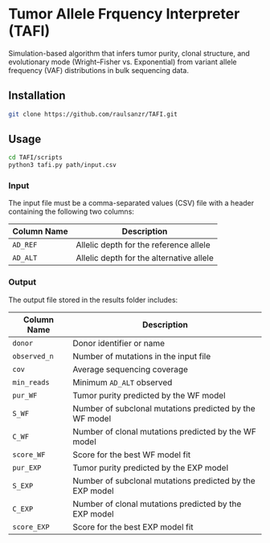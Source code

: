 # Tumor Allele Frquency Interpreter (TAFI)

Simulation-based algorithm that infers tumor purity, clonal structure, and evolutionary mode (Wright–Fisher vs. Exponential) from variant allele frequency (VAF) distributions in bulk sequencing data.

## Installation

```bash
git clone https://github.com/raulsanzr/TAFI.git
```

## Usage

```bash
cd TAFI/scripts
python3 tafi.py path/input.csv
```

### Input

The input file must be a comma-separated values (CSV) file with a header containing the following two columns:

| Column Name | Description |
|-------------|-------------|
| `AD_REF`    | Allelic depth for the reference allele |
| `AD_ALT`    | Allelic depth for the alternative allele |

### Output

The output file stored in the results folder includes:

| Column Name   | Description |
|---------------|-------------|
| `donor`       | Donor identifier or name |
| `observed_n`  | Number of mutations in the input file |
| `cov`         | Average sequencing coverage |
| `min_reads`   | Minimum `AD_ALT` observed |
| `pur_WF`      | Tumor purity predicted by the WF model |
| `S_WF`        | Number of subclonal mutations predicted by the WF model |
| `C_WF`        | Number of clonal mutations predicted by the WF model |
| `score_WF`    | Score for the best WF model fit |
| `pur_EXP`     | Tumor purity predicted by the EXP model |
| `S_EXP`       | Number of subclonal mutations predicted by the EXP model |
| `C_EXP`       | Number of clonal mutations predicted by the EXP model |
| `score_EXP`   | Score for the best EXP model fit |

